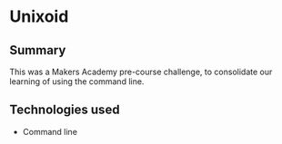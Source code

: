 # Unixoid

## Summary

This was a Makers Academy pre-course challenge, to consolidate our learning of using the command line.

## Technologies used

- Command line
